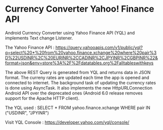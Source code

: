 # Currency Converter Yahoo! Finance API
Android Currency Converter using Yahoo Finance API (YQL) and implements Text change Listener.

The Yahoo Finance API : https://query.yahooapis.com/v1/public/yql?q=select%20*%20from%20yahoo.finance.xchange%20where%20pair%3D%22USDINR%2C%20EURINR%2CCADINR%2CJPYINR%2CGBPINR%22&format=json&env=store%3A%2F%2Fdatatables.org%2Falltableswithkeys

The above REST Query is generated from YQL and returns data in JSON format.
The curreny rates are updated each time the app is opened and connected to internet. The background task of updating the currency rates is done using AsyncTask. It also implements the new HttpURLConnection Android API over the deprecated ones (Android 6.0 release removes support for the Apache HTTP client).

The YQL used : SELECT * FROM yahoo.finance.xchange WHERE pair IN ("USDINR", "JPYINR")

Visit YQL Console : https://developer.yahoo.com/yql/console/
